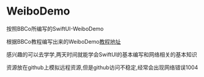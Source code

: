 # WeiboDemo
按照BBCo所编写的SwiftUI-WeiboDemo


根据BBCo教程编写出来的WeiboDemo[教程地址](https://www.youtube.com/playlist?list=PLotizAeaV0nPM7a7Yy3Uyh4rkgBvT9N_H)

感兴趣的可以去学学,两天时间就能学会SwiftUI的基本编写和网络相关的基本知识

资源放在github上模拟远程资源,但是github访问不稳定,经常会出现网络错误1004
